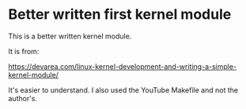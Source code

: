 # Better written first kernel module

This is a better written kernel module.

It is from:

https://devarea.com/linux-kernel-development-and-writing-a-simple-kernel-module/

It's easier to understand.  I also used the YouTube Makefile and not the author's.